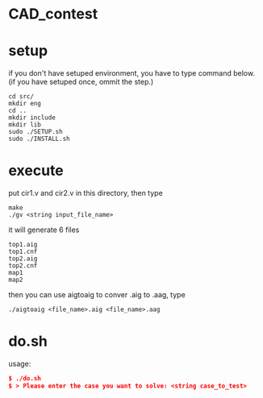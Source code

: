 # CAD_contest

# setup
if you don't have setuped environment, you have to type command below. (if you have setuped once, ommit the step.)

```json=
cd src/
mkdir eng
cd ..
mkdir include
mkdir lib
sudo ./SETUP.sh 
sudo ./INSTALL.sh
```

# execute
put cir1.v and cir2.v in this directory, then type
```
make
./gv <string input_file_name>
```
it will generate 6 files
```
top1.aig
top1.cnf
top2.aig
top2.cnf
map1
map2
```
then you can use aigtoaig to conver .aig to .aag, type
```
./aigtoaig <file_name>.aig <file_name>.aag
``` 

# do.sh
usage:
```json = 
$ ./do.sh
$ > Please enter the case you want to solve: <string case_to_test>
```